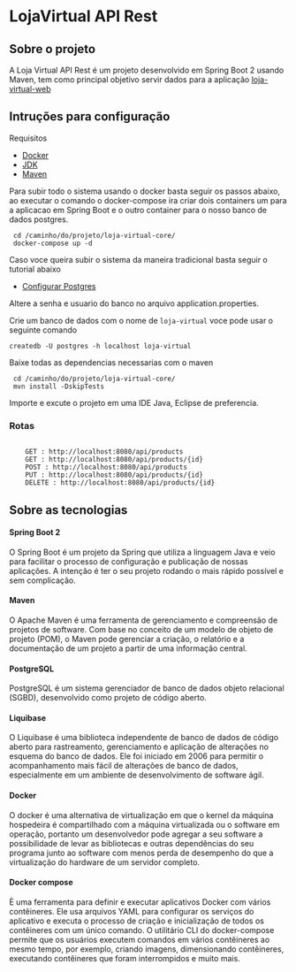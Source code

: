 # LojaVirtual API Rest

## Sobre o projeto

A Loja Virtual API Rest é um projeto desenvolvido em Spring Boot 2 usando Maven, tem como principal objetivo servir dados para a aplicação <a href="https://github.com/LittleNogueira/loja-virtual-web" target="+blank" >loja-virtual-web</a>

## Intruções para configuração

Requisitos

- <a href="https://docs.docker.com/docker-for-windows/install/" target="_blank" >Docker</a>
- <a href="http://www.oracle.com/technetwork/java/javase/downloads/jdk10-downloads-4416644.html"  target="_blank">JDK</a>
- <a href="https://maven.apache.org/" target="_blank">Maven</a>

Para subir todo o sistema usando o docker basta seguir os passos abaixo, ao executar o comando o docker-compose ira criar dois containers um para a aplicacao em Spring Boot e o outro container para o nosso banco de dados postgres.  

```
 cd /caminho/do/projeto/loja-virtual-core/
 docker-compose up -d
```

Caso voce queira subir o sistema da maneira tradicional basta seguir o tutorial abaixo

- <a href="https://www.devmedia.com.br/instalando-postgresql/23364" target="_blank" >Configurar Postgres</a>

Altere a senha e usuario do banco no arquivo application.properties.

Crie um banco de dados com o nome de `loja-virtual` voce pode usar o seguinte comando

```
createdb -U postgres -h localhost loja-virtual
```

Baixe todas as dependencias necessarias com o maven

```
 cd /caminho/do/projeto/loja-virtual-core/
 mvn install -DskipTests
```

Importe e excute o projeto em uma IDE Java, Eclipse de preferencia.

### Rotas

```

    GET : http://localhost:8080/api/products
    GET : http://localhost:8080/api/products/{id}
    POST : http://localhost:8080/api/products
    PUT : http://localhost:8080/api/products/{id}
    DELETE : http://localhost:8080/api/products/{id}

```

## Sobre as tecnologias

#### Spring Boot 2

O Spring Boot é um projeto da Spring que utiliza a linguagem Java e veio para facilitar o processo de configuração e publicação de nossas aplicações. A intenção é ter o seu projeto rodando o mais rápido possível e sem complicação.

#### Maven

O Apache Maven é uma ferramenta de gerenciamento e compreensão de projetos de software. Com base no conceito de um modelo de objeto de projeto (POM), o Maven pode gerenciar a criação, o relatório e a documentação de um projeto a partir de uma informação central.

#### PostgreSQL

PostgreSQL é um sistema gerenciador de banco de dados objeto relacional (SGBD), desenvolvido como projeto de código aberto.

#### Liquibase

O Liquibase é uma biblioteca independente de banco de dados de código aberto para rastreamento, gerenciamento e aplicação de alterações no esquema do banco de dados. Ele foi iniciado em 2006 para permitir o acompanhamento mais fácil de alterações de banco de dados, especialmente em um ambiente de desenvolvimento de software ágil.

#### Docker

O docker é uma alternativa de virtualização em que o kernel da máquina hospedeira é compartilhado com a máquina virtualizada ou o software em operação, portanto um desenvolvedor pode agregar a seu software a possibilidade de levar as bibliotecas e outras dependências do seu programa junto ao software com menos perda de desempenho do que a virtualização do hardware de um servidor completo.

#### Docker compose

È uma ferramenta para definir e executar aplicativos Docker com vários contêineres. Ele usa arquivos YAML para configurar os serviços do aplicativo e executa o processo de criação e inicialização de todos os contêineres com um único comando. O utilitário CLI do docker-compose permite que os usuários executem comandos em vários contêineres ao mesmo tempo, por exemplo, criando imagens, dimensionando contêineres, executando contêineres que foram interrompidos e muito mais.
